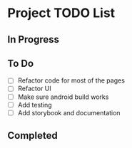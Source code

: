 # Project TODO List

## In Progress

## To Do

- [ ] Refactor code for most of the pages
- [ ] Refactor UI
- [ ] Make sure android build works
- [ ] Add testing
- [ ] Add storybook and documentation

## Completed
